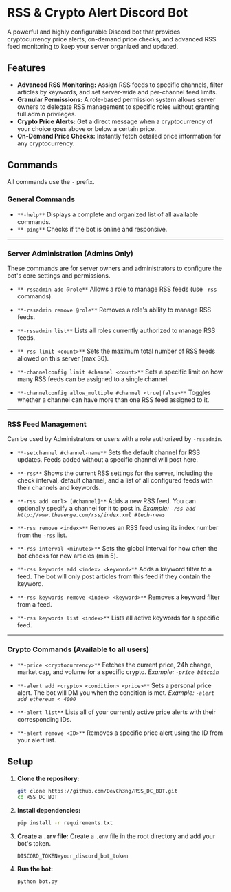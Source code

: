 # RSS & Crypto Alert Discord Bot

A powerful and highly configurable Discord bot that provides cryptocurrency price alerts, on-demand price checks, and advanced RSS feed monitoring to keep your server organized and updated.

## Features

- **Advanced RSS Monitoring:** Assign RSS feeds to specific channels, filter articles by keywords, and set server-wide and per-channel feed limits.
- **Granular Permissions:** A role-based permission system allows server owners to delegate RSS management to specific roles without granting full admin privileges.
- **Crypto Price Alerts:** Get a direct message when a cryptocurrency of your choice goes above or below a certain price.
- **On-Demand Price Checks:** Instantly fetch detailed price information for any cryptocurrency.

## Commands

All commands use the `-` prefix.

### General Commands

-   `**-help**`
    Displays a complete and organized list of all available commands.
-   `**-ping**`
    Checks if the bot is online and responsive.

---

### Server Administration (Admins Only)

These commands are for server owners and administrators to configure the bot's core settings and permissions.

-   `**-rssadmin add @role**`
    Allows a role to manage RSS feeds (use `-rss` commands).

-   `**-rssadmin remove @role**`
    Removes a role's ability to manage RSS feeds.

-   `**-rssadmin list**`
    Lists all roles currently authorized to manage RSS feeds.

-   `**-rss limit <count>**`
    Sets the maximum total number of RSS feeds allowed on this server (max 30).

-   `**-channelconfig limit #channel <count>**`
    Sets a specific limit on how many RSS feeds can be assigned to a single channel.

-   `**-channelconfig allow_multiple #channel <true|false>**`
    Toggles whether a channel can have more than one RSS feed assigned to it.

---

### RSS Feed Management

Can be used by Administrators or users with a role authorized by `-rssadmin`.

-   `**-setchannel #channel-name**`
    Sets the default channel for RSS updates. Feeds added without a specific channel will post here.

-   `**-rss**`
    Shows the current RSS settings for the server, including the check interval, default channel, and a list of all configured feeds with their channels and keywords.

-   `**-rss add <url> [#channel]**`
    Adds a new RSS feed. You can optionally specify a channel for it to post in.
    *Example: `-rss add http://www.theverge.com/rss/index.xml #tech-news`*

-   `**-rss remove <index>**`
    Removes an RSS feed using its index number from the `-rss` list.

-   `**-rss interval <minutes>**`
    Sets the global interval for how often the bot checks for new articles (min 5).

-   `**-rss keywords add <index> <keyword>**`
    Adds a keyword filter to a feed. The bot will only post articles from this feed if they contain the keyword.

-   `**-rss keywords remove <index> <keyword>**`
    Removes a keyword filter from a feed.

-   `**-rss keywords list <index>**`
    Lists all active keywords for a specific feed.

---

### Crypto Commands (Available to all users)

-   `**-price <cryptocurrency>**`
    Fetches the current price, 24h change, market cap, and volume for a specific crypto.
    *Example: `-price bitcoin`*

-   `**-alert add <crypto> <condition> <price>**`
    Sets a personal price alert. The bot will DM you when the condition is met.
    *Example: `-alert add ethereum < 4000`*

-   `**-alert list**`
    Lists all of your currently active price alerts with their corresponding IDs.

-   `**-alert remove <ID>**`
    Removes a specific price alert using the ID from your alert list.

## Setup

1.  **Clone the repository:**
    ```bash
    git clone https://github.com/DevCh3ng/RSS_DC_BOT.git
    cd RSS_DC_BOT
    ```

2.  **Install dependencies:**
    ```bash
    pip install -r requirements.txt
    ```

3.  **Create a `.env` file:**
    Create a `.env` file in the root directory and add your bot's token.
    ```env
    DISCORD_TOKEN=your_discord_bot_token
    ```

4.  **Run the bot:**
    ```bash
    python bot.py
    ```